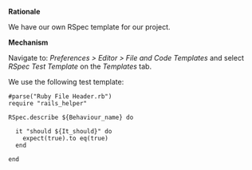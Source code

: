 **Rationale**

We have our own RSpec template for our project.

**Mechanism**

Navigate to: _Preferences > Editor > File and Code Templates_ and
select _RSpec Test Template_ on the _Templates_ tab.

We use the following test template:

````
#parse("Ruby File Header.rb")
require "rails_helper"

RSpec.describe ${Behaviour_name} do

  it "should ${It_should}" do
    expect(true).to eq(true)
  end

end
````

 
